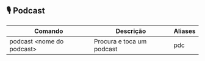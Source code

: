 ## 🎙️ Podcast
| Comando | Descrição  | Aliases |
|--|--|--|
|podcast \<nome do podcast>| Procura e toca um podcast | pdc |
